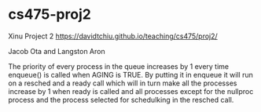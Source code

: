 # cs475-proj2

Xinu Project 2
https://davidtchiu.github.io/teaching/cs475/proj2/

Jacob Ota and Langston Aron

The priority of every process in the queue increases by 1 every time enqueue() is called when AGING is TRUE. By putting it in enqueue it will run on a resched and a ready call which will in turn make all the processes increase by 1 when ready is called and all processes except for the nullproc process and the process selected for schedulking in the resched call.
